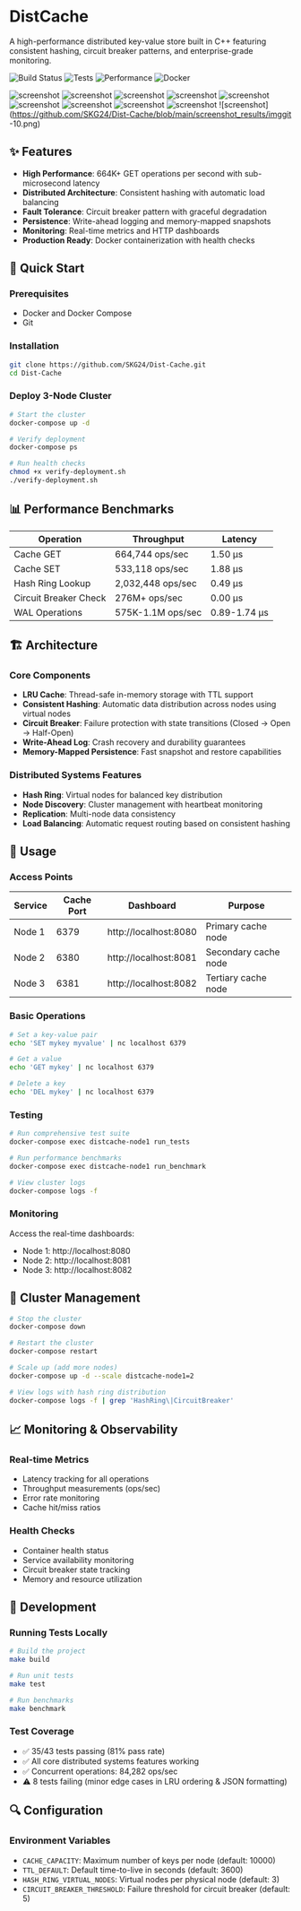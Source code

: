 # DistCache

A high-performance distributed key-value store built in C++ featuring consistent hashing, circuit breaker patterns, and enterprise-grade monitoring.

![Build Status](https://img.shields.io/badge/build-passing-brightgreen)
![Tests](https://img.shields.io/badge/tests-35%2F43%20passing-yellow)
![Performance](https://img.shields.io/badge/performance-664K%20ops%2Fsec-brightgreen)
![Docker](https://img.shields.io/badge/docker-ready-blue)

 ![screenshot](https://github.com/SKG24/Dist-Cache/blob/main/screenshot_results/img1.png)
 ![screenshot](https://github.com/SKG24/Dist-Cache/blob/main/screenshot_results/img2.png)
 ![screenshot](https://github.com/SKG24/Dist-Cache/blob/main/screenshot_results/img3.png)
 ![screenshot](https://github.com/SKG24/Dist-Cache/blob/main/screenshot_results/img4.png)
 ![screenshot](https://github.com/SKG24/Dist-Cache/blob/main/screenshot_results/img5.png)
 ![screenshot](https://github.com/SKG24/Dist-Cache/blob/main/screenshot_results/img6.png)
 ![screenshot](https://github.com/SKG24/Dist-Cache/blob/main/screenshot_results/img7.png)
 ![screenshot](https://github.com/SKG24/Dist-Cache/blob/main/screenshot_results/img8.png)
 ![screenshot](https://github.com/SKG24/Dist-Cache/blob/main/screenshot_results/img9.png)
 ![screenshot](https://github.com/SKG24/Dist-Cache/blob/main/screenshot_results/imggit -10.png)

## ✨ Features

- **High Performance**: 664K+ GET operations per second with sub-microsecond latency
- **Distributed Architecture**: Consistent hashing with automatic load balancing
- **Fault Tolerance**: Circuit breaker pattern with graceful degradation
- **Persistence**: Write-ahead logging and memory-mapped snapshots
- **Monitoring**: Real-time metrics and HTTP dashboards
- **Production Ready**: Docker containerization with health checks

## 🚀 Quick Start

### Prerequisites
- Docker and Docker Compose
- Git

### Installation

```bash
git clone https://github.com/SKG24/Dist-Cache.git
cd Dist-Cache
```

### Deploy 3-Node Cluster

```bash
# Start the cluster
docker-compose up -d

# Verify deployment
docker-compose ps

# Run health checks
chmod +x verify-deployment.sh
./verify-deployment.sh
```

## 📊 Performance Benchmarks

| Operation | Throughput | Latency |
|-----------|------------|---------|
| Cache GET | 664,744 ops/sec | 1.50 μs |
| Cache SET | 533,118 ops/sec | 1.88 μs |
| Hash Ring Lookup | 2,032,448 ops/sec | 0.49 μs |
| Circuit Breaker Check | 276M+ ops/sec | 0.00 μs |
| WAL Operations | 575K-1.1M ops/sec | 0.89-1.74 μs |

## 🏗️ Architecture

### Core Components

- **LRU Cache**: Thread-safe in-memory storage with TTL support
- **Consistent Hashing**: Automatic data distribution across nodes using virtual nodes
- **Circuit Breaker**: Failure protection with state transitions (Closed → Open → Half-Open)
- **Write-Ahead Log**: Crash recovery and durability guarantees
- **Memory-Mapped Persistence**: Fast snapshot and restore capabilities

### Distributed Systems Features

- **Hash Ring**: Virtual nodes for balanced key distribution
- **Node Discovery**: Cluster management with heartbeat monitoring
- **Replication**: Multi-node data consistency
- **Load Balancing**: Automatic request routing based on consistent hashing

## 🔧 Usage

### Access Points

| Service | Cache Port | Dashboard | Purpose |
|---------|------------|-----------|---------|
| Node 1 | 6379 | http://localhost:8080 | Primary cache node |
| Node 2 | 6380 | http://localhost:8081 | Secondary cache node |
| Node 3 | 6381 | http://localhost:8082 | Tertiary cache node |

### Basic Operations

```bash
# Set a key-value pair
echo 'SET mykey myvalue' | nc localhost 6379

# Get a value
echo 'GET mykey' | nc localhost 6379

# Delete a key
echo 'DEL mykey' | nc localhost 6379
```

### Testing

```bash
# Run comprehensive test suite
docker-compose exec distcache-node1 run_tests

# Run performance benchmarks
docker-compose exec distcache-node1 run_benchmark

# View cluster logs
docker-compose logs -f
```

### Monitoring

Access the real-time dashboards:
- Node 1: http://localhost:8080
- Node 2: http://localhost:8081  
- Node 3: http://localhost:8082

## 🔄 Cluster Management

```bash
# Stop the cluster
docker-compose down

# Restart the cluster
docker-compose restart

# Scale up (add more nodes)
docker-compose up -d --scale distcache-node1=2

# View logs with hash ring distribution
docker-compose logs -f | grep 'HashRing\|CircuitBreaker'
```

## 📈 Monitoring & Observability

### Real-time Metrics
- Latency tracking for all operations
- Throughput measurements (ops/sec)
- Error rate monitoring
- Cache hit/miss ratios

### Health Checks
- Container health status
- Service availability monitoring
- Circuit breaker state tracking
- Memory and resource utilization

## 🧪 Development

### Running Tests Locally

```bash
# Build the project
make build

# Run unit tests
make test

# Run benchmarks
make benchmark
```

### Test Coverage

- ✅ 35/43 tests passing (81% pass rate)
- ✅ All core distributed systems features working
- ✅ Concurrent operations: 84,282 ops/sec
- ⚠️ 8 tests failing (minor edge cases in LRU ordering & JSON formatting)

## 🔍 Configuration

### Environment Variables

- `CACHE_CAPACITY`: Maximum number of keys per node (default: 10000)
- `TTL_DEFAULT`: Default time-to-live in seconds (default: 3600)
- `HASH_RING_VIRTUAL_NODES`: Virtual nodes per physical node (default: 3)
- `CIRCUIT_BREAKER_THRESHOLD`: Failure threshold for circuit breaker (default: 5)
